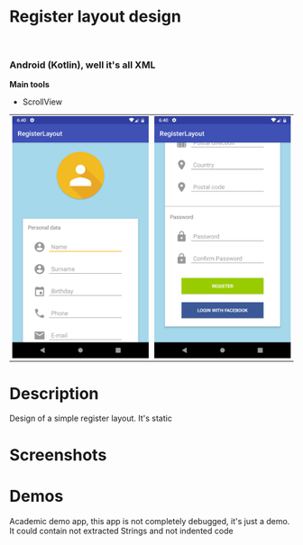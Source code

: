 
<h1>Register layout design</h1><br>
<h3>Android (Kotlin), well it's all XML</h3>
<b>Main tools</b>
<ul>
<li>ScrollView</li>
</ul>

<table>
    <tr>
        <th style='padding: 2px 5px '><img src='device-2019-02-05-124030.png'/></th>
        <th style='padding: 2px 5px '><img src='device-2019-02-05-124056.png'/></th>
    </tr>
</table>

<h1>Description</h1>
<p>Design of a simple register layout. It's static</p>

<h1>Screenshots</h1>




<h1>Demos</h1>
<p>Academic demo app, this app is not completely debugged, it's just a demo. It could contain not extracted Strings and not indented code</p>



